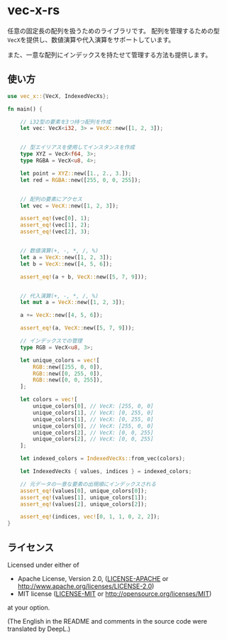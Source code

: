 # vec-x-rs

任意の固定長の配列を扱うためのライブラリです。
配列を管理するための型`VecX`を提供し、数値演算や代入演算をサポートしています。

また、一意な配列にインデックスを持たせて管理する方法も提供します。

## 使い方

```rust
use vec_x::{VecX, IndexedVecXs};

fn main() {

    // i32型の要素を3つ持つ配列を作成
    let vec: VecX<i32, 3> = VecX::new([1, 2, 3]);


    // 型エイリアスを使用してインスタンスを作成
    type XYZ = VecX<f64, 3>;
    type RGBA = VecX<u8, 4>;

    let point = XYZ::new([1., 2., 3.]);
    let red = RGBA::new([255, 0, 0, 255]);


    // 配列の要素にアクセス
    let vec = VecX::new([1, 2, 3]);

    assert_eq!(vec[0], 1);
    assert_eq!(vec[1], 2);
    assert_eq!(vec[2], 3);


    // 数値演算(+, -, *, /, %)
    let a = VecX::new([1, 2, 3]);
    let b = VecX::new([4, 5, 6]);

    assert_eq!(a + b, VecX::new([5, 7, 9]));


    // 代入演算(+, -, *, /, %)
    let mut a = VecX::new([1, 2, 3]);

    a += VecX::new([4, 5, 6]);

    assert_eq!(a, VecX::new([5, 7, 9]));

    // インデックスでの管理
    type RGB = VecX<u8, 3>;

    let unique_colors = vec![
        RGB::new([255, 0, 0]),
        RGB::new([0, 255, 0]),
        RGB::new([0, 0, 255]),
    ];

    let colors = vec![
        unique_colors[0], // VecX: [255, 0, 0]
        unique_colors[1], // VecX: [0, 255, 0]
        unique_colors[1], // VecX: [0, 255, 0]
        unique_colors[0], // VecX: [255, 0, 0]
        unique_colors[2], // VecX: [0, 0, 255]
        unique_colors[2], // VecX: [0, 0, 255]
    ];

    let indexed_colors = IndexedVecXs::from_vec(colors);

    let IndexedVecXs { values, indices } = indexed_colors;

    // 元データの一意な要素の出現順にインデックスされる
    assert_eq!(values[0], unique_colors[0]);
    assert_eq!(values[1], unique_colors[1]);
    assert_eq!(values[2], unique_colors[2]);

    assert_eq!(indices, vec![0, 1, 1, 0, 2, 2]);
}
```

## ライセンス

Licensed under either of

+ Apache License, Version 2.0, ([LICENSE-APACHE](../vec-x-rs/LICENSE-APACHE)
  or http://www.apache.org/licenses/LICENSE-2.0)
+ MIT license ([LICENSE-MIT](../vec-x-rs/LICENSE-MIT) or http://opensource.org/licenses/MIT)

at your option.

(The English in the README and comments in the source code were translated by DeepL.)
